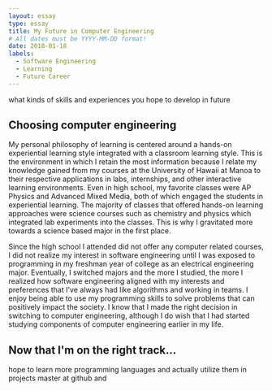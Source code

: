 ```yaml
---
layout: essay
type: essay
title: My Future in Computer Engineering
# All dates must be YYYY-MM-DD format!
date: 2018-01-18
labels:
  - Software Engineering
  - Learning
  - Future Career
---
```

what kinds of skills and experiences you hope to develop in future
## Choosing computer engineering
My personal philosophy of learning is centered around a hands-on experiential learning style integrated with a classroom learning style. This is the environment in which I retain the most information because I relate my knowledge gained from my courses at the University of Hawaii at Manoa to their respective applications in labs, internships, and other interactive learning environments. Even in high school, my favorite classes were AP Physics and Advanced Mixed Media, both of which engaged the students in experiential learning. The majority of classes that offered hands-on learning approaches were science courses such as chemistry and physics which integrated lab experiments into the classes. This is why I gravitated more towards a science based major in the first place. 

Since the high school I attended did not offer any computer related courses, I did not realize my interest in software engineering until I was exposed to programming in my freshman year of college as an electrical engineering major. Eventually, I switched majors and the more I studied, the more I realized how software engineering aligned with my interests and preferences that I've always had like algorithms and working in teams. I enjoy being able to use my programming skills to solve problems that can positively impact the society. I know that I made the right decision in switching to computer engineering, although I do wish that I had started studying components of computer engineering earlier in my life. 

## Now that I'm on the right track...
hope to learn more programming languages and actually utilize them in projects
master at github and

